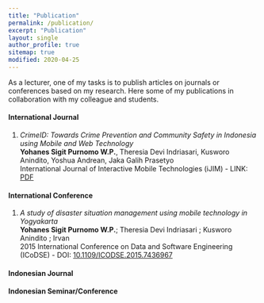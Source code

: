 ```yaml
---
title: "Publication"
permalink: /publication/
excerpt: "Publication"
layout: single
author_profile: true
sitemap: true
modified: 2020-04-25
---
```


As a lecturer, one of my tasks is to publish articles on journals or conferences based on my research. Here some of my publications in collaboration with my colleague and students.

#### International Journal
1. *CrimeID: Towards Crime Prevention and Community Safety in Indonesia using Mobile and Web Technology* <br />
   **Yohanes Sigit Purnomo W.P.**, Theresia Devi Indriasari, Kusworo Anindito, Yoshua Andrean, Jaka Galih Prasetyo <br />
   International Journal of Interactive Mobile Technologies (iJIM) - LINK: [PDF](https://online-journals.org/index.php/i-jim/article/view/10172/5891)

#### International Conference
1. *A study of disaster situation management using mobile technology in Yogyakarta* <br />
   **Yohanes Sigit Purnomo W.P.**; Theresia Devi Indriasari ; Kusworo Anindito ; Irvan <br />
   2015 International Conference on Data and Software Engineering (ICoDSE) -  DOI: [10.1109/ICODSE.2015.7436967](https://doi.org/10.1109/ICODSE.2015.7436967)
   
#### Indonesian Journal


#### Indonesian Seminar/Conference




